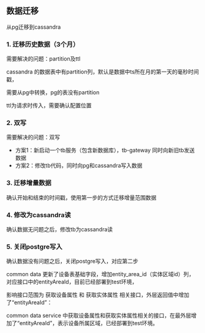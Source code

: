 ## 数据迁移

从pg迁移到cassandra



### 1. 迁移历史数据（3个月）

需要解决的问题：partition及ttl

cassandra 的数据表中有partition列，默认是数据中ts所在月的第一天的毫秒时间戳，

需要从pg中转换，pg的表没有partition



ttl为请求时传入，需要确认配置位置



### 2. 双写

需要解决的问题：双写

- 方案1：新启动一个tb服务（包含新数据库），tb-gateway 同时向新旧tb发送数据
- 方案2：修改tb代码，同时向pg和cassandra写入数据



### 3. 迁移增量数据

确认开始和结束的时间戳，使用第一步的方式迁移增量范围数据



### 4. 修改为cassandra读

确认数据无问题之后，修改tb为cassandra读



### 5. 关闭postgre写入

确认数据没有问题之后，关闭postgre写入，对应第二步







common data 更新了设备表基础字段，增加entity_area_id（实体区域id）列，对应接口中的entityAreaId，目前已经部署到test环境，

影响接口范围为 获取设备属性 和 获取实体属性 相关接口，外层返回值中增加了“entityAreaId”：

common data service 中获取设备属性和获取实体属性相关的接口，在最外层增加了“entityAreaId”，表示设备所属区域，已经部署到test环境。